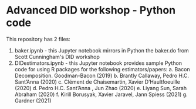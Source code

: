 # Advanced DID workshop - Python code

This repository has 2 files:
1. baker.ipynb - this Jupyter notebook mirrors in Python the baker.do from Scott Cunningham's DID workshop 
2. DIDestimators.ipynb - this Jupyter notebook provides sample Python code for using R packages for the following estimators/papers:
   a. Bacon Decomposition. Goodman-Bacon (2019)
   b. Brantly Callaway, Pedro H.C. Sant’Anna (2020)
   c. Clément de Chaisemartin, Xavier D’Haultfoeuille (2020)
   d. Pedro H.C. Sant’Anna , Jun Zhao (2020)
   e. Liyang Sun, Sarah Abraham (2020)
   f. Kirill Borusyak, Xavier Jaravel, Jann Spiess (2021)
   g. Gardner (2021)
   

